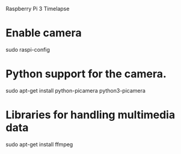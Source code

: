 Raspberry Pi 3 Timelapse

# Enable camera
sudo raspi-config

# Python support for the camera.
sudo apt-get install python-picamera python3-picamera

# Libraries for handling multimedia data
sudo apt-get install ffmpeg

